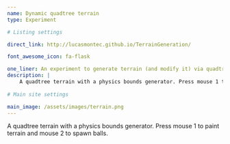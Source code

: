 ```yaml
---
name: Dynamic quadtree terrain
type: Experiment

# Listing settings

direct_link: http://lucasmontec.github.io/TerrainGeneration/

font_awesome_icon: fa-flask

one_liner: An experiment to generate terrain (and modify it) via quadtrees.
description: |
    A quadtree terrain with a physics bounds generator. Press mouse 1 to paint terrain and mouse 2 to spawn balls.
    
# Main site settings

main_image: /assets/images/terrain.png
---
```


A quadtree terrain with a physics bounds generator. Press mouse 1 to paint terrain and mouse 2 to spawn balls.
